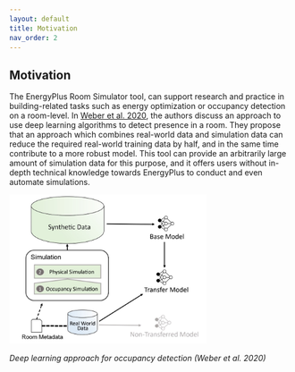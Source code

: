 ```yaml
---
layout: default
title: Motivation
nav_order: 2
---
```


## Motivation

The EnergyPlus Room Simulator tool, can support research and practice in building-related tasks 
 such as energy optimization or occupancy detection on a room-level. 
In [Weber et al. 2020](https://dl.acm.org/doi/10.1145/3408308.3431124), the authors discuss an approach to use deep learning algorithms to detect presence in a room. 
They propose that an approach which combines real-world data and simulation data can reduce the required real-world training data by half, and in the same time contribute to a more robust model. 
This tool can provide an arbitrarily large amount of simulation data for this purpose, and it offers users without in-depth technical knowledge towards EnergyPlus to conduct and even automate simulations. 

<img src="images/Approach.jpg" alt="Deep learning approach for occupancy detection" width="70%">

*Deep learning approach for occupancy detection (Weber et al. 2020)*